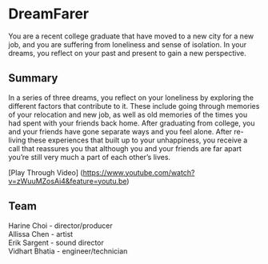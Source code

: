 # DreamFarer

You are a recent college graduate that have moved to a new city for a new job, and you are suffering from loneliness and sense of isolation. In your dreams, you reflect on your past and present to gain a new perspective.

## Summary

In a series of three dreams, you reflect on your loneliness by exploring the different factors that contribute to it. These include going through memories of your relocation and new job, as well as old memories of the times you had spent with your friends back home. After graduating from college, you and your friends have gone separate ways and you feel alone. After re-living these experiences that built up to your unhappiness, you receive a call that reassures you that although you and your friends are far apart you’re still very much a part of each other’s lives.

[Play Through Video] (https://www.youtube.com/watch?v=zWuuMZosAi4&feature=youtu.be)
 
## Team
Harine Choi - director/producer  
Allissa Chen - artist  
Erik Sargent - sound director  
Vidhart Bhatia - engineer/technician  
